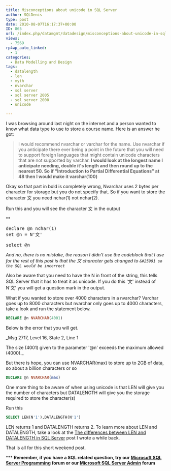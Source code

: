 ```yaml
---
title: Misconceptions about unicode in SQL Server
author: SQLDenis
type: post
date: 2010-08-07T16:17:37+00:00
ID: 865
url: /index.php/datamgmt/datadesign/misconceptions-about-unicode-in-sql-serv/
views:
  - 7569
rp4wp_auto_linked:
  - 1
categories:
  - Data Modelling and Design
tags:
  - datalength
  - len
  - myth
  - nvarchar
  - sql server
  - sql server 2005
  - sql server 2008
  - unicode

---
```

I was browsing around last night on the internet and a person wanted to know what data type to use to store a course name. Here is an answer he got:

> I would recommend nvarchar or varchar for the name. Use nvarchar if you anticipate there ever being a point in the future that you will need to support foreign languages that might contain unicode characters that are not supported by varchar. **I would look at the longest name I anticipate needing, double it's length and then round up to the nearest 50. So if “Introduction to Partial Differential Equations” at 48 then I would make it varchar(100)**

Okay so that part in bold is completely wrong, Nvarchar uses 2 bytes per character for storage but you do not specify that. So if you want to store the character &#25991; you need nchar(1) not nchar(2).

Run this and you will see the character &#25991; in the output
  

** 

<pre>declare @n nchar(1)
set @n = N'&#25991;' 

select @n</pre>

</strong>

_And no, there is no mistake, the reason I didn't use the codeblock that I use for the rest of this post is that the &#25991; character gets changed to `&#25991 so the SQL would be incorrect`_

Also be aware that you need to have the N in front of the string, this tells SQL Server that it has to treat it as unicode. If you do this '&#25991;' instead of N'&#25991;' you will get a question mark in the output.

What if you wanted to store over 4000 characters in a nvarchar? Varchar goes up to 8000 characters but nvarchar only goes up to 4000 characters, take a look and run the statement below.

```sql
DECLARE @n NVARCHAR(4001)
```

Below is the error that you will get.
  
_Msg 2717, Level 16, State 2, Line 1
  
The size (4001) given to the parameter '@n' exceeds the maximum allowed (4000)._

But there is hope, you can use NVARCHAR(max) to store up to 2GB of data, so about a billion characters or so

```sql
DECLARE @n NVARCHAR(max)
```

One more thing to be aware of when using unicode is that LEN will give you the number of characters but DATALENGTH will give you the storage required to store the character(s)

Run this

```sql
SELECT LEN(N'1'),DATALENGTH(N'1')
```

LEN returns 1 and DATALENGTH returns 2. To learn more about LEN and DATALENGTH, take a look at the [The differences between LEN and DATALENGTH in SQL Server][1] post I wrote a while back.

That is all for this short weekend post.

\*** **Remember, if you have a SQL related question, try our [Microsoft SQL Server Programming][2] forum or our [Microsoft SQL Server Admin][3] forum**<ins></ins>

 [1]: /index.php/DataMgmt/DBProgramming/the-differences-between-len-and-dataleng
 [2]: http://forum.ltd.local/viewforum.php?f=17
 [3]: http://forum.ltd.local/viewforum.php?f=22